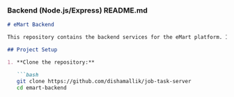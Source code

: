 
### **Backend (Node.js/Express) README.md**

```markdown
# eMart Backend

This repository contains the backend services for the eMart platform. It is built using Node.js and Express, with MongoDB as the database for storing product and user data.

## Project Setup

1. **Clone the repository:**

   ```bash
   git clone https://github.com/dishamallik/job-task-server
   cd emart-backend
